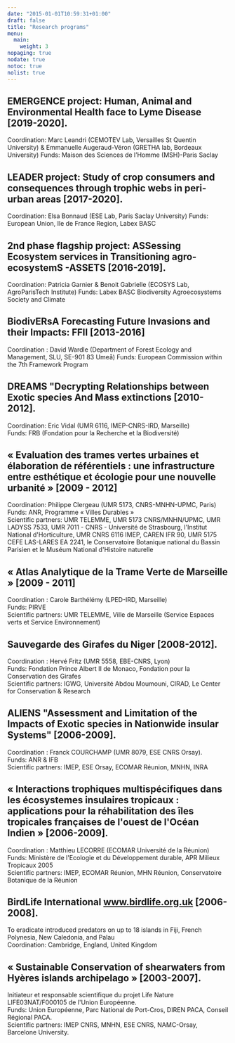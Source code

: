 ```yaml
---
date: "2015-01-01T10:59:31+01:00"
draft: false
title: "Research programs"
menu:
  main:
    weight: 3  
nopaging: true
nodate: true
notoc: true
nolist: true
---
```



## EMERGENCE project: Human, Animal and Environmental Health face to Lyme Disease [2019-2020].

Coordination: Marc Leandri (CEMOTEV Lab, Versailles St Quentin University) & Emmanuelle Augeraud-Véron (GRETHA lab, Bordeaux University)
Funds: Maison des Sciences de l’Homme (MSH)-Paris Saclay


## LEADER project: Study of crop consumers and consequences through trophic webs in peri-urban areas [2017-2020].

Coordination: Elsa Bonnaud (ESE Lab, Paris Saclay University)
Funds: European Union, Ile de France Region, Labex BASC

## 2nd phase flagship project: ASSessing Ecosystem services in Transitioning agro-ecosystemS -ASSETS [2016-2019].

Coordination: Patricia Garnier & Benoit Gabrielle (ECOSYS Lab, AgroParisTech Institute)
Funds: Labex BASC Biodiversity Agroecosystems Society and Climate

## BiodivERsA Forecasting Future Invasions and their Impacts: FFII [2013-2016]

Coordination : David Wardle (Department of Forest Ecology and Management, SLU, SE-901 83 Umeå) 
Funds: European Commission within the 7th Framework Program


##  DREAMS "Decrypting Relationships between Exotic species And Mass extinctions [2010-2012].

Coordination: Eric Vidal (UMR 6116, IMEP-CNRS-IRD, Marseille)  
Funds: FRB (Fondation pour la Recherche et la Biodiversité)


## « Evaluation des trames vertes urbaines et élaboration de référentiels : une infrastructure entre esthétique et écologie pour une nouvelle urbanité » [2009 - 2012]

Coordination: Philippe Clergeau (UMR 5173, CNRS-MNHN-UPMC, Paris)  
Funds: ANR, Programme « Villes Durables »  
Scientific partners: UMR TELEMME, UMR 5173 CNRS/MNHN/UPMC, UMR LADYSS 7533, UMR 7011 - CNRS - Université de Strasbourg, l'Institut National d'Horticulture, UMR CNRS 6116 IMEP, CAREN IFR 90, UMR 5175 CEFE LAS-LARES EA 2241, le Conservatoire Botanique national du Bassin Parisien et le Muséum National d'Histoire naturelle


## « Atlas Analytique de la Trame Verte de Marseille » [2009 - 2011]

Coordination : Carole Barthélémy (LPED-IRD, Marseille)  
Funds: PIRVE  
Scientific partners: UMR TELEMME, Ville de Marseille (Service Espaces verts et Service Environnement)


## Sauvegarde des Girafes du Niger [2008-2012].

Coordination : Hervé Fritz (UMR 5558, EBE-CNRS, Lyon)  
Funds: Fondation Prince Albert II de Monaco, Fondation pour la Conservation des Girafes  
Scientific partners: IGWG, Université Abdou Moumouni, CIRAD, Le Center for Conservation & Research


##  ALIENS "Assessment and Limitation of the Impacts of Exotic species in Nationwide insular Systems" [2006-2009].

Coordination : Franck COURCHAMP (UMR 8079, ESE CNRS Orsay).  
Funds: ANR & IFB  
Scientific partners: IMEP, ESE Orsay, ECOMAR Réunion, MNHN, INRA


##  « Interactions trophiques multispécifiques dans les écosystemes insulaires tropicaux : applications pour la réhabilitation des îles tropicales françaises de l'ouest de l'Océan Indien » [2006-2009].

Coordination : Matthieu LECORRE (ECOMAR Université de la Réunion)  
Funds: Ministère de l'Ecologie et du Développement durable, APR Milieux Tropicaux 2005  
Scientific partners: IMEP, ECOMAR Réunion, MHN Réunion, Conservatoire Botanique de la Réunion


## BirdLife International www.birdlife.org.uk [2006-2008].

To eradicate introduced predators on up to 18 islands in Fiji, French Polynesia, New Caledonia, and Palau  
Coordination: Cambridge, England, United Kingdom


##  « Sustainable Conservation of shearwaters from Hyères islands archipelago » [2003-2007].

Initiateur et responsable scientifique du projet Life Nature LIFE03NAT/F000105 de l'Union Européenne.  
Funds: Union Européenne, Parc National de Port-Cros, DIREN PACA, Conseil Régional PACA.  
Scientific partners: IMEP CNRS, MNHN, ESE CNRS, NAMC-Orsay, Barcelone University.